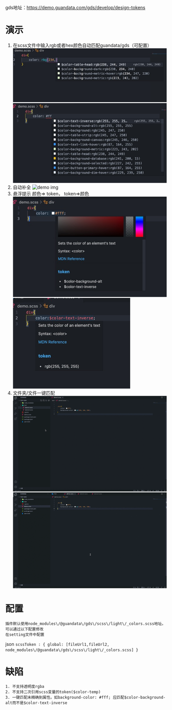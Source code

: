 gds地址：https://demo.guandata.com/gds/develop/design-tokens
# 演示
1. 在scss文件中输入rgb或者hex颜色自动匹配guandata/gds（可配置）
    ![demo img](https://github.com/wmb0412/vscode-plugin-gds/blob/master/src/resources/141646730313_.pic.jpg?raw=true)
    ![demo img](https://github.com/wmb0412/vscode-plugin-gds/blob/master/src/resources/131646730290_.pic.jpg?raw=true)
2. 自动补全
    ![demo img](https://github.com/wmb0412/vscode-plugin-gds/blob/master/src/resources/1.pic.jpg?raw=true)
3. 悬浮提示 颜色=> token， token=>颜色
    ![demo img](https://github.com/wmb0412/vscode-plugin-gds/blob/master/src/resources/121646730180_.pic.jpg?raw=true)
    ![demo img](https://github.com/wmb0412/vscode-plugin-gds/blob/master/src/resources/111646730158_.pic.jpg?raw=true)
4. 文件夹/文件一键匹配
    ![demo img](https://github.com/wmb0412/vscode-plugin-gds/blob/master/src/resources/33.gif?raw=true)
    ![demo img](https://github.com/wmb0412/vscode-plugin-gds/blob/master/src/resources/123.gif?raw=true)
# 配置
    插件默认使用node_modules\/@guandata\/gds\/scss\/light\/_colors.scss地址。可以通过以下配置修改
    在setting文件中配置 
json    ```
        scssToken : {
            global: [fileUrl1,fileUrl2, node_modules\/@guandata\/gds\/scss\/light\/_colors.scss]
        }
    ```
# 缺陷
    1. 不支持透明度rgba
    2. 不支持二次引用scss变量的token($color-temp)
    3. 一键匹配未精确到属性。如background-color: #fff; 应匹配$color-background-alt而不是$color-text-inverse
